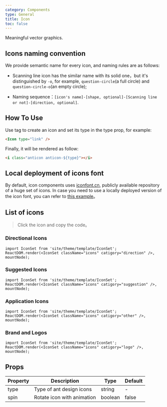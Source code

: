 ```yaml
---
category: Components
type: General
title: Icon
toc: false
---
```


Meaningful vector graphics.

## Icons naming convention

We provide semantic name for every icon, and naming rules are as follows:

- Scanning line icon has the similar name with its solid one，but it's distinguished by `-o`, for example, `question-circle`(a full circle) and `question-circle-o`(an empty circle);

- Naming sequence：`[icon's name]-[shape, optional]-[Scanning line or not]-[direction, optional]`.

## How To Use

Use tag <Icon /> to create an icon and set its type in the type prop, for example:

```html
<Icon type="link" />
```

Finally, it will be rendered as follow:

```html
<i class="anticon anticon-${type}"></i>
```

## Local deployment of icons font

By default, icon components uses [iconfont.cn](http://iconfont.cn), publicly available repository of a huge set of icons. In case you need to use a locally deployed version of the icon font, you can refer to [this example](https://github.com/ant-design/antd-init/tree/master/examples/local-iconfont)。

## List of icons

> Click the icon and copy the code。

### Directional Icons

```__react
import IconSet from 'site/theme/template/IconSet';
ReactDOM.render(<IconSet className="icons" catigory="direction" />, mountNode);
```

### Suggested Icons

```__react
import IconSet from 'site/theme/template/IconSet';
ReactDOM.render(<IconSet className="icons" catigory="suggestion" />, mountNode);
```

### Application Icons

```__react
import IconSet from 'site/theme/template/IconSet';
ReactDOM.render(<IconSet className="icons" catigory="other" />, mountNode);
```

### Brand and Logos

```__react
import IconSet from 'site/theme/template/IconSet';
ReactDOM.render(<IconSet className="icons" catigory="logo" />, mountNode);
```

## Props

| Property | Description      | Type   | Default |
|----------|------------------|------- |---------|
| type | Type of ant design icons | string | - |
| spin | Rotate icon with animation | boolean | false |
